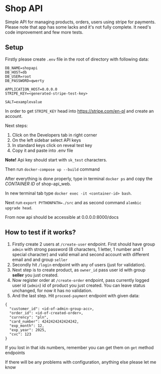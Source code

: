 # Shop API

Simple API for managing products, orders, users using stripe for payments.
Please note that app has some lacks and it's not fully complete. It need's code improvement and few more tests.

## Setup

Firstly please create `.env` file in the root of directory with following data:

```
DB_NAME=shopapi
DB_HOST=db
DB_USER=root
DB_PASSWORD=qwerty

APPLICATION_HOST=0.0.0.0
STRIPE_KEY=<generated-stripe-test-key>

SALT=examplevalue
```

In order to get `STRIPE_KEY` head into https://stripe.com/en-pl and create an account.

Next steps:

1. Click on the Developers tab in right corner
2. On the left sidebar select API keys
3. In standard keys click on reveal test key
4. Copy it and paste into .env file

**Note!**
Api key should start with `sk_test` characters.

Then run `docker-compose up --build` command

After everything is done properly, type in terminal `docker ps` and copy the *CONTAINER ID* of shop-api_web.

In new terminal tab type `docker exec -it <container-id> bash`.

Next run `export PYTHONPATH=./src` and as second command `alembic upgrade head`.

From now api should be accessible at 0.0.0.0:8000/docs

## How to test if it works?

1. Firstly create 2 users at `/create-user` endpoint. First should have group `admin` with strong password (8 characters, 1 letter, 1 number and 1 special character) and valid email and second account with different email and and group `seller`
2. Secondly hit `/login` endpoint with any of users (just for validation).
3. Next step is to create product, as `owner_id` pass user id with group **seller** you just created.
4. Now register order at `/create-order` endpoint, pass currently logged user id (`admin`) id of product you just created. You can leave status unchanged, for now it has no validation.
5. And the last step. Hit `proceed-payment` endpoint with given data:
```
{
  "customer_id": <id-of-admin-group-acc>,
  "order_id": <id-of-created-order>,
  "currency": "pln",
  "card_number": 4242424242424242,
  "exp_month": 12,
  "exp_year": 2025,
  "cvc": 123
}
```

If you lost in that ids numbers, remember you can get them on `get` method endpoints

If there will be any problems with configuration, anything else please let me know
